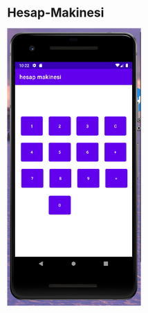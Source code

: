 # Hesap-Makinesi
 ![alt text](https://github.com/Ultrest1/Hesap-Makinesi/blob/master/kotlinhesapmakinesi.PNG)
